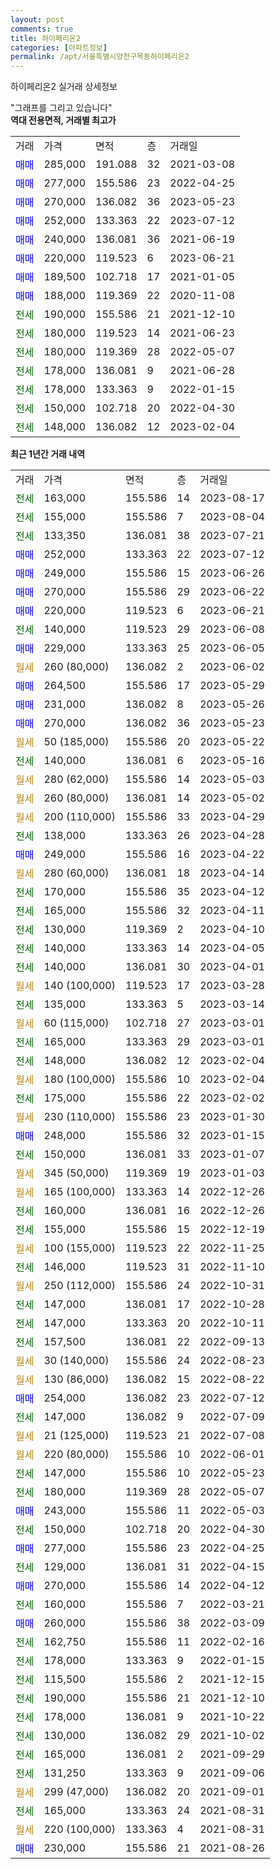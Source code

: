 ```yaml
---
layout: post
comments: true
title: 하이페리온2
categories: [아파트정보]
permalink: /apt/서울특별시양천구목동하이페리온2
---
```


하이페리온2 실거래 상세정보

<script type="text/javascript">
  google.charts.load('current', {'packages':['line', 'corechart']});
  google.charts.setOnLoadCallback(drawChart);

  function drawChart() {
    var data = new google.visualization.DataTable();
    data.addColumn('date', '거래일');
    data.addColumn('number', "매매");
    data.addColumn('number', "전세");
    data.addColumn('number', "전매");

    data.addRows([[new Date(Date.parse("2023-08-17")), null, 163000, null], [new Date(Date.parse("2023-08-04")), null, 155000, null], [new Date(Date.parse("2023-07-21")), null, 133350, null], [new Date(Date.parse("2023-07-12")), 252000, null, null], [new Date(Date.parse("2023-06-26")), 249000, null, null], [new Date(Date.parse("2023-06-22")), 270000, null, null], [new Date(Date.parse("2023-06-21")), 220000, null, null], [new Date(Date.parse("2023-06-08")), null, 140000, null], [new Date(Date.parse("2023-06-05")), 229000, null, null], [new Date(Date.parse("2023-06-02")), null, null, null], [new Date(Date.parse("2023-05-29")), 264500, null, null], [new Date(Date.parse("2023-05-26")), 231000, null, null], [new Date(Date.parse("2023-05-23")), 270000, null, null], [new Date(Date.parse("2023-05-22")), null, null, null], [new Date(Date.parse("2023-05-16")), null, 140000, null], [new Date(Date.parse("2023-05-03")), null, null, null], [new Date(Date.parse("2023-05-02")), null, null, null], [new Date(Date.parse("2023-04-29")), null, null, null], [new Date(Date.parse("2023-04-28")), null, 138000, null], [new Date(Date.parse("2023-04-22")), 249000, null, null], [new Date(Date.parse("2023-04-14")), null, null, null], [new Date(Date.parse("2023-04-12")), null, 170000, null], [new Date(Date.parse("2023-04-11")), null, 165000, null], [new Date(Date.parse("2023-04-10")), null, 130000, null], [new Date(Date.parse("2023-04-05")), null, 140000, null], [new Date(Date.parse("2023-04-01")), null, 140000, null], [new Date(Date.parse("2023-03-28")), null, null, null], [new Date(Date.parse("2023-03-14")), null, 135000, null], [new Date(Date.parse("2023-03-01")), null, null, null], [new Date(Date.parse("2023-03-01")), null, 165000, null], [new Date(Date.parse("2023-02-04")), null, 148000, null], [new Date(Date.parse("2023-02-04")), null, null, null], [new Date(Date.parse("2023-02-02")), null, 175000, null], [new Date(Date.parse("2023-01-30")), null, null, null], [new Date(Date.parse("2023-01-15")), 248000, null, null], [new Date(Date.parse("2023-01-07")), null, 150000, null], [new Date(Date.parse("2023-01-03")), null, null, null], [new Date(Date.parse("2022-12-26")), null, null, null], [new Date(Date.parse("2022-12-26")), null, 160000, null], [new Date(Date.parse("2022-12-19")), null, 155000, null], [new Date(Date.parse("2022-11-25")), null, null, null], [new Date(Date.parse("2022-11-10")), null, 146000, null], [new Date(Date.parse("2022-10-31")), null, null, null], [new Date(Date.parse("2022-10-28")), null, 147000, null], [new Date(Date.parse("2022-10-11")), null, 147000, null], [new Date(Date.parse("2022-09-13")), null, 157500, null], [new Date(Date.parse("2022-08-23")), null, null, null], [new Date(Date.parse("2022-08-22")), null, null, null], [new Date(Date.parse("2022-07-12")), 254000, null, null], [new Date(Date.parse("2022-07-09")), null, 147000, null], [new Date(Date.parse("2022-07-08")), null, null, null], [new Date(Date.parse("2022-06-01")), null, null, null], [new Date(Date.parse("2022-05-23")), null, 147000, null], [new Date(Date.parse("2022-05-07")), null, 180000, null], [new Date(Date.parse("2022-05-03")), 243000, null, null], [new Date(Date.parse("2022-04-30")), null, 150000, null], [new Date(Date.parse("2022-04-25")), 277000, null, null], [new Date(Date.parse("2022-04-15")), null, 129000, null], [new Date(Date.parse("2022-04-12")), 270000, null, null], [new Date(Date.parse("2022-03-21")), null, 160000, null], [new Date(Date.parse("2022-03-09")), 260000, null, null], [new Date(Date.parse("2022-02-16")), null, 162750, null], [new Date(Date.parse("2022-01-15")), null, 178000, null], [new Date(Date.parse("2021-12-15")), null, 115500, null], [new Date(Date.parse("2021-12-10")), null, 190000, null], [new Date(Date.parse("2021-10-22")), null, 178000, null], [new Date(Date.parse("2021-10-02")), null, 130000, null], [new Date(Date.parse("2021-09-29")), null, 165000, null], [new Date(Date.parse("2021-09-06")), null, 131250, null], [new Date(Date.parse("2021-09-01")), null, null, null], [new Date(Date.parse("2021-08-31")), null, 165000, null], [new Date(Date.parse("2021-08-31")), null, null, null], [new Date(Date.parse("2021-08-26")), 230000, null, null]]);

    var options = {
      hAxis: {
        format: 'yyyy/MM/dd'
      },    
      lineWidth: 0,
      pointsVisible: true,    
      title: '최근 1년간 유형별 실거래가 분포',
      legend: { position: 'bottom' }
    };

    var formatter = new google.visualization.NumberFormat({pattern:'###,###'} );
    formatter.format(data, 1);
    formatter.format(data, 2);
    
    setTimeout(function() {
        var chart = new google.visualization.LineChart(document.getElementById('columnchart_material'));
        chart.draw(data, (options));
        document.getElementById('loading').style.display = 'none';
    }, 200);
  }
</script>


<div id="loading" style="z-index:20; display: block; margin-left: 0px">"그래프를 그리고 있습니다"</div>
<div id="columnchart_material" style="width: 95%; margin-left: 0px; display: block"></div>
<!-- contents start -->
<b>역대 전용면적, 거래별 최고가</b>
<table class="sortable">
    <tr>
      <td>거래</td>
      <td>가격</td>
      <td>면적</td>
      <td>층</td>
      <td>거래일</td>
    </tr>
        <tr>
          <td><a style="color: blue">매매</a></td>
          <td>285,000</td>
          <td>191.088</td>
          <td>32</td>
          <td>2021-03-08</td>
        </tr>            <tr>
          <td><a style="color: blue">매매</a></td>
          <td>277,000</td>
          <td>155.586</td>
          <td>23</td>
          <td>2022-04-25</td>
        </tr>            <tr>
          <td><a style="color: blue">매매</a></td>
          <td>270,000</td>
          <td>136.082</td>
          <td>36</td>
          <td>2023-05-23</td>
        </tr>            <tr>
          <td><a style="color: blue">매매</a></td>
          <td>252,000</td>
          <td>133.363</td>
          <td>22</td>
          <td>2023-07-12</td>
        </tr>            <tr>
          <td><a style="color: blue">매매</a></td>
          <td>240,000</td>
          <td>136.081</td>
          <td>36</td>
          <td>2021-06-19</td>
        </tr>            <tr>
          <td><a style="color: blue">매매</a></td>
          <td>220,000</td>
          <td>119.523</td>
          <td>6</td>
          <td>2023-06-21</td>
        </tr>            <tr>
          <td><a style="color: blue">매매</a></td>
          <td>189,500</td>
          <td>102.718</td>
          <td>17</td>
          <td>2021-01-05</td>
        </tr>            <tr>
          <td><a style="color: blue">매매</a></td>
          <td>188,000</td>
          <td>119.369</td>
          <td>22</td>
          <td>2020-11-08</td>
        </tr>        
        <tr>
              <td><a style="color: darkgreen">전세</a></td>
              <td>190,000</td>
              <td>155.586</td>
              <td>21</td>
              <td>2021-12-10</td>
            </tr>            <tr>
              <td><a style="color: darkgreen">전세</a></td>
              <td>180,000</td>
              <td>119.523</td>
              <td>14</td>
              <td>2021-06-23</td>
            </tr>            <tr>
              <td><a style="color: darkgreen">전세</a></td>
              <td>180,000</td>
              <td>119.369</td>
              <td>28</td>
              <td>2022-05-07</td>
            </tr>            <tr>
              <td><a style="color: darkgreen">전세</a></td>
              <td>178,000</td>
              <td>136.081</td>
              <td>9</td>
              <td>2021-06-28</td>
            </tr>            <tr>
              <td><a style="color: darkgreen">전세</a></td>
              <td>178,000</td>
              <td>133.363</td>
              <td>9</td>
              <td>2022-01-15</td>
            </tr>            <tr>
              <td><a style="color: darkgreen">전세</a></td>
              <td>150,000</td>
              <td>102.718</td>
              <td>20</td>
              <td>2022-04-30</td>
            </tr>            <tr>
              <td><a style="color: darkgreen">전세</a></td>
              <td>148,000</td>
              <td>136.082</td>
              <td>12</td>
              <td>2023-02-04</td>
            </tr>        
    
</table>

<b>최근 1년간 거래 내역</b>

<table class="sortable">
    <tr>
      <td>거래</td>
      <td>가격</td>
      <td>면적</td>
      <td>층</td>
      <td>거래일</td>
    </tr>
    <tr>
      <td><a style="color: darkgreen">전세</a></td>
      <td>163,000</td>
      <td>155.586</td>
      <td>14</td>
      <td>2023-08-17</td>
    </tr>          <tr>
      <td><a style="color: darkgreen">전세</a></td>
      <td>155,000</td>
      <td>155.586</td>
      <td>7</td>
      <td>2023-08-04</td>
    </tr>          <tr>
      <td><a style="color: darkgreen">전세</a></td>
      <td>133,350</td>
      <td>136.081</td>
      <td>38</td>
      <td>2023-07-21</td>
    </tr>          <tr>
      <td><a style="color: blue">매매</a></td>
      <td>252,000</td>
      <td>133.363</td>
      <td>22</td>
      <td>2023-07-12</td>
    </tr>          <tr>
      <td><a style="color: blue">매매</a></td>
      <td>249,000</td>
      <td>155.586</td>
      <td>15</td>
      <td>2023-06-26</td>
    </tr>          <tr>
      <td><a style="color: blue">매매</a></td>
      <td>270,000</td>
      <td>155.586</td>
      <td>29</td>
      <td>2023-06-22</td>
    </tr>          <tr>
      <td><a style="color: blue">매매</a></td>
      <td>220,000</td>
      <td>119.523</td>
      <td>6</td>
      <td>2023-06-21</td>
    </tr>          <tr>
      <td><a style="color: darkgreen">전세</a></td>
      <td>140,000</td>
      <td>119.523</td>
      <td>29</td>
      <td>2023-06-08</td>
    </tr>          <tr>
      <td><a style="color: blue">매매</a></td>
      <td>229,000</td>
      <td>133.363</td>
      <td>25</td>
      <td>2023-06-05</td>
    </tr>          <tr>
      <td><a style="color: darkgoldenrod">월세</a></td>
      <td>260 (80,000)</td>
      <td>136.082</td>
      <td>2</td>
      <td>2023-06-02</td>
    </tr>          <tr>
      <td><a style="color: blue">매매</a></td>
      <td>264,500</td>
      <td>155.586</td>
      <td>17</td>
      <td>2023-05-29</td>
    </tr>          <tr>
      <td><a style="color: blue">매매</a></td>
      <td>231,000</td>
      <td>136.082</td>
      <td>8</td>
      <td>2023-05-26</td>
    </tr>          <tr>
      <td><a style="color: blue">매매</a></td>
      <td>270,000</td>
      <td>136.082</td>
      <td>36</td>
      <td>2023-05-23</td>
    </tr>          <tr>
      <td><a style="color: darkgoldenrod">월세</a></td>
      <td>50 (185,000)</td>
      <td>155.586</td>
      <td>20</td>
      <td>2023-05-22</td>
    </tr>          <tr>
      <td><a style="color: darkgreen">전세</a></td>
      <td>140,000</td>
      <td>136.081</td>
      <td>6</td>
      <td>2023-05-16</td>
    </tr>          <tr>
      <td><a style="color: darkgoldenrod">월세</a></td>
      <td>280 (62,000)</td>
      <td>155.586</td>
      <td>14</td>
      <td>2023-05-03</td>
    </tr>          <tr>
      <td><a style="color: darkgoldenrod">월세</a></td>
      <td>260 (80,000)</td>
      <td>136.081</td>
      <td>14</td>
      <td>2023-05-02</td>
    </tr>          <tr>
      <td><a style="color: darkgoldenrod">월세</a></td>
      <td>200 (110,000)</td>
      <td>155.586</td>
      <td>33</td>
      <td>2023-04-29</td>
    </tr>          <tr>
      <td><a style="color: darkgreen">전세</a></td>
      <td>138,000</td>
      <td>133.363</td>
      <td>26</td>
      <td>2023-04-28</td>
    </tr>          <tr>
      <td><a style="color: blue">매매</a></td>
      <td>249,000</td>
      <td>155.586</td>
      <td>16</td>
      <td>2023-04-22</td>
    </tr>          <tr>
      <td><a style="color: darkgoldenrod">월세</a></td>
      <td>280 (60,000)</td>
      <td>136.081</td>
      <td>18</td>
      <td>2023-04-14</td>
    </tr>          <tr>
      <td><a style="color: darkgreen">전세</a></td>
      <td>170,000</td>
      <td>155.586</td>
      <td>35</td>
      <td>2023-04-12</td>
    </tr>          <tr>
      <td><a style="color: darkgreen">전세</a></td>
      <td>165,000</td>
      <td>155.586</td>
      <td>32</td>
      <td>2023-04-11</td>
    </tr>          <tr>
      <td><a style="color: darkgreen">전세</a></td>
      <td>130,000</td>
      <td>119.369</td>
      <td>2</td>
      <td>2023-04-10</td>
    </tr>          <tr>
      <td><a style="color: darkgreen">전세</a></td>
      <td>140,000</td>
      <td>133.363</td>
      <td>14</td>
      <td>2023-04-05</td>
    </tr>          <tr>
      <td><a style="color: darkgreen">전세</a></td>
      <td>140,000</td>
      <td>136.081</td>
      <td>30</td>
      <td>2023-04-01</td>
    </tr>          <tr>
      <td><a style="color: darkgoldenrod">월세</a></td>
      <td>140 (100,000)</td>
      <td>119.523</td>
      <td>17</td>
      <td>2023-03-28</td>
    </tr>          <tr>
      <td><a style="color: darkgreen">전세</a></td>
      <td>135,000</td>
      <td>133.363</td>
      <td>5</td>
      <td>2023-03-14</td>
    </tr>          <tr>
      <td><a style="color: darkgoldenrod">월세</a></td>
      <td>60 (115,000)</td>
      <td>102.718</td>
      <td>27</td>
      <td>2023-03-01</td>
    </tr>          <tr>
      <td><a style="color: darkgreen">전세</a></td>
      <td>165,000</td>
      <td>133.363</td>
      <td>29</td>
      <td>2023-03-01</td>
    </tr>          <tr>
      <td><a style="color: darkgreen">전세</a></td>
      <td>148,000</td>
      <td>136.082</td>
      <td>12</td>
      <td>2023-02-04</td>
    </tr>          <tr>
      <td><a style="color: darkgoldenrod">월세</a></td>
      <td>180 (100,000)</td>
      <td>155.586</td>
      <td>10</td>
      <td>2023-02-04</td>
    </tr>          <tr>
      <td><a style="color: darkgreen">전세</a></td>
      <td>175,000</td>
      <td>155.586</td>
      <td>22</td>
      <td>2023-02-02</td>
    </tr>          <tr>
      <td><a style="color: darkgoldenrod">월세</a></td>
      <td>230 (110,000)</td>
      <td>155.586</td>
      <td>23</td>
      <td>2023-01-30</td>
    </tr>          <tr>
      <td><a style="color: blue">매매</a></td>
      <td>248,000</td>
      <td>155.586</td>
      <td>32</td>
      <td>2023-01-15</td>
    </tr>          <tr>
      <td><a style="color: darkgreen">전세</a></td>
      <td>150,000</td>
      <td>136.081</td>
      <td>33</td>
      <td>2023-01-07</td>
    </tr>          <tr>
      <td><a style="color: darkgoldenrod">월세</a></td>
      <td>345 (50,000)</td>
      <td>119.369</td>
      <td>19</td>
      <td>2023-01-03</td>
    </tr>          <tr>
      <td><a style="color: darkgoldenrod">월세</a></td>
      <td>165 (100,000)</td>
      <td>133.363</td>
      <td>14</td>
      <td>2022-12-26</td>
    </tr>          <tr>
      <td><a style="color: darkgreen">전세</a></td>
      <td>160,000</td>
      <td>136.081</td>
      <td>16</td>
      <td>2022-12-26</td>
    </tr>          <tr>
      <td><a style="color: darkgreen">전세</a></td>
      <td>155,000</td>
      <td>155.586</td>
      <td>15</td>
      <td>2022-12-19</td>
    </tr>          <tr>
      <td><a style="color: darkgoldenrod">월세</a></td>
      <td>100 (155,000)</td>
      <td>119.523</td>
      <td>22</td>
      <td>2022-11-25</td>
    </tr>          <tr>
      <td><a style="color: darkgreen">전세</a></td>
      <td>146,000</td>
      <td>119.523</td>
      <td>31</td>
      <td>2022-11-10</td>
    </tr>          <tr>
      <td><a style="color: darkgoldenrod">월세</a></td>
      <td>250 (112,000)</td>
      <td>155.586</td>
      <td>24</td>
      <td>2022-10-31</td>
    </tr>          <tr>
      <td><a style="color: darkgreen">전세</a></td>
      <td>147,000</td>
      <td>136.081</td>
      <td>17</td>
      <td>2022-10-28</td>
    </tr>          <tr>
      <td><a style="color: darkgreen">전세</a></td>
      <td>147,000</td>
      <td>133.363</td>
      <td>20</td>
      <td>2022-10-11</td>
    </tr>          <tr>
      <td><a style="color: darkgreen">전세</a></td>
      <td>157,500</td>
      <td>136.081</td>
      <td>22</td>
      <td>2022-09-13</td>
    </tr>          <tr>
      <td><a style="color: darkgoldenrod">월세</a></td>
      <td>30 (140,000)</td>
      <td>155.586</td>
      <td>24</td>
      <td>2022-08-23</td>
    </tr>          <tr>
      <td><a style="color: darkgoldenrod">월세</a></td>
      <td>130 (86,000)</td>
      <td>136.082</td>
      <td>15</td>
      <td>2022-08-22</td>
    </tr>          <tr>
      <td><a style="color: blue">매매</a></td>
      <td>254,000</td>
      <td>136.082</td>
      <td>23</td>
      <td>2022-07-12</td>
    </tr>          <tr>
      <td><a style="color: darkgreen">전세</a></td>
      <td>147,000</td>
      <td>136.082</td>
      <td>9</td>
      <td>2022-07-09</td>
    </tr>          <tr>
      <td><a style="color: darkgoldenrod">월세</a></td>
      <td>21 (125,000)</td>
      <td>119.523</td>
      <td>21</td>
      <td>2022-07-08</td>
    </tr>          <tr>
      <td><a style="color: darkgoldenrod">월세</a></td>
      <td>220 (80,000)</td>
      <td>155.586</td>
      <td>10</td>
      <td>2022-06-01</td>
    </tr>          <tr>
      <td><a style="color: darkgreen">전세</a></td>
      <td>147,000</td>
      <td>155.586</td>
      <td>10</td>
      <td>2022-05-23</td>
    </tr>          <tr>
      <td><a style="color: darkgreen">전세</a></td>
      <td>180,000</td>
      <td>119.369</td>
      <td>28</td>
      <td>2022-05-07</td>
    </tr>          <tr>
      <td><a style="color: blue">매매</a></td>
      <td>243,000</td>
      <td>155.586</td>
      <td>11</td>
      <td>2022-05-03</td>
    </tr>          <tr>
      <td><a style="color: darkgreen">전세</a></td>
      <td>150,000</td>
      <td>102.718</td>
      <td>20</td>
      <td>2022-04-30</td>
    </tr>          <tr>
      <td><a style="color: blue">매매</a></td>
      <td>277,000</td>
      <td>155.586</td>
      <td>23</td>
      <td>2022-04-25</td>
    </tr>          <tr>
      <td><a style="color: darkgreen">전세</a></td>
      <td>129,000</td>
      <td>136.081</td>
      <td>31</td>
      <td>2022-04-15</td>
    </tr>          <tr>
      <td><a style="color: blue">매매</a></td>
      <td>270,000</td>
      <td>155.586</td>
      <td>14</td>
      <td>2022-04-12</td>
    </tr>          <tr>
      <td><a style="color: darkgreen">전세</a></td>
      <td>160,000</td>
      <td>155.586</td>
      <td>7</td>
      <td>2022-03-21</td>
    </tr>          <tr>
      <td><a style="color: blue">매매</a></td>
      <td>260,000</td>
      <td>155.586</td>
      <td>38</td>
      <td>2022-03-09</td>
    </tr>          <tr>
      <td><a style="color: darkgreen">전세</a></td>
      <td>162,750</td>
      <td>155.586</td>
      <td>11</td>
      <td>2022-02-16</td>
    </tr>          <tr>
      <td><a style="color: darkgreen">전세</a></td>
      <td>178,000</td>
      <td>133.363</td>
      <td>9</td>
      <td>2022-01-15</td>
    </tr>          <tr>
      <td><a style="color: darkgreen">전세</a></td>
      <td>115,500</td>
      <td>155.586</td>
      <td>2</td>
      <td>2021-12-15</td>
    </tr>          <tr>
      <td><a style="color: darkgreen">전세</a></td>
      <td>190,000</td>
      <td>155.586</td>
      <td>21</td>
      <td>2021-12-10</td>
    </tr>          <tr>
      <td><a style="color: darkgreen">전세</a></td>
      <td>178,000</td>
      <td>136.081</td>
      <td>9</td>
      <td>2021-10-22</td>
    </tr>          <tr>
      <td><a style="color: darkgreen">전세</a></td>
      <td>130,000</td>
      <td>136.082</td>
      <td>29</td>
      <td>2021-10-02</td>
    </tr>          <tr>
      <td><a style="color: darkgreen">전세</a></td>
      <td>165,000</td>
      <td>136.081</td>
      <td>2</td>
      <td>2021-09-29</td>
    </tr>          <tr>
      <td><a style="color: darkgreen">전세</a></td>
      <td>131,250</td>
      <td>133.363</td>
      <td>9</td>
      <td>2021-09-06</td>
    </tr>          <tr>
      <td><a style="color: darkgoldenrod">월세</a></td>
      <td>299 (47,000)</td>
      <td>136.082</td>
      <td>20</td>
      <td>2021-09-01</td>
    </tr>          <tr>
      <td><a style="color: darkgreen">전세</a></td>
      <td>165,000</td>
      <td>133.363</td>
      <td>24</td>
      <td>2021-08-31</td>
    </tr>          <tr>
      <td><a style="color: darkgoldenrod">월세</a></td>
      <td>220 (100,000)</td>
      <td>133.363</td>
      <td>4</td>
      <td>2021-08-31</td>
    </tr>          <tr>
      <td><a style="color: blue">매매</a></td>
      <td>230,000</td>
      <td>155.586</td>
      <td>21</td>
      <td>2021-08-26</td>
    </tr>      </table>
<!-- contents end -->    

